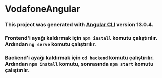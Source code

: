 # VodafoneAngular

### This project was generated with [Angular CLI](https://github.com/angular/angular-cli) version 13.0.4.

### **Frontend'i** ayağı kaldırmak için `npm install` komutu çalıştırılır. Ardından `ng serve` komutu çalıştırılır.

### **Backend'i** ayağı kaldırmak için `cd backend` komutu çalıştırılır. Ardından `npm install` komutu, sonrasında `npm start` komutu çalıştırılır. 

